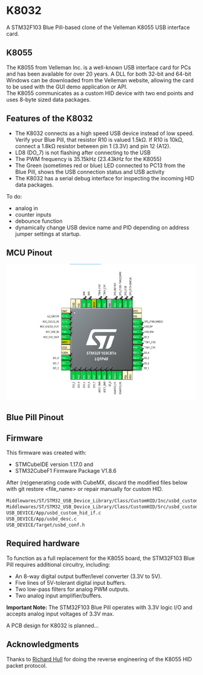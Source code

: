 # K8032  
A STM32F103 Blue Pill-based clone of the Velleman K8055 USB interface card.

## K8055  
The K8055 from Velleman Inc. is a well-known USB interface card for PCs and has been available for over 20 years. A DLL for both 32-bit and 64-bit Windows can be downloaded from the Velleman website, allowing the card to be used with the GUI demo application or API.  
The K8055 communicates as a custom HID device with two end points and uses 8-byte sized data packages.

## Features of the K8032  
- The K8032 connects as a high speed USB device instead of low speed. Verify your Blue Pill, that resistor R10 is valued 1.5kΩ. If R10 is 10kΩ, connect a 1.8kΩ resistor between pin 1 (3.3V) and pin 12 (A12).  
- LD8 (DO_7) is not flashing after connecting to the USB
- The PWM frequency is 35.15kHz (23.43kHz for the K8055)
- The Green (sometimes red or blue) LED connected to PC13 from the Blue Pill, shows the USB connection status and USB activity
- The K8032 has a serial debug interface for inspecting the incoming HID data packages.

To do:
- analog in
- counter inputs
- debounce function
- dynamically change USB device name and PID depending on address jumper settings at startup.

## MCU Pinout  
![STM32F103-pinout](stm32f103_pinout.png)

## Blue Pill Pinout

## Firmware
This firmware was created with:

- STMCubeIDE version 1.17.0 and
- STM32CubeF1 Firmware Package V1.8.6

After (re)generating code with CubeMX, discard the modified files below with git restore <file_name> or repair manually for custom HID.

```
Middlewares/ST/STM32_USB_Device_Library/Class/CustomHID/Inc/usbd_customhid.h
Middlewares/ST/STM32_USB_Device_Library/Class/CustomHID/Src/usbd_customhid.c
USB_DEVICE/App/usbd_custom_hid_if.c
USB_DEVICE/App/usbd_desc.c
USB_DEVICE/Target/usbd_conf.h
```

## Required hardware  
To function as a full replacement for the K8055 board, the STM32F103 Blue Pill requires additional circuitry, including:  

- An 8-way digital output buffer/level converter (3.3V to 5V).
- Five lines of 5V-tolerant digital input buffers.
- Two low-pass filters for analog PWM outputs. 
- Two analog input amplifier/buffers.

**Important Note:** The STM32F103 Blue Pill operates with 3.3V logic I/O and accepts analog input voltages of 3.3V max.  

A PCB design for K8032 is planned...

## Acknowledgments
Thanks to [Richard Hull](https://github.com/rm-hull/k8055) for doing the reverse engineering of the K8055 HID packet protocol.
